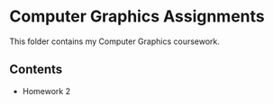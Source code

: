 # Computer Graphics Assignments

This folder contains my Computer Graphics coursework.

## Contents
- Homework 2
